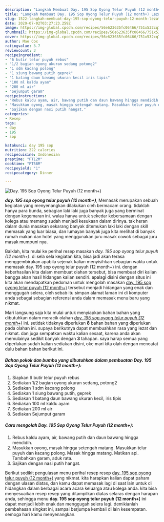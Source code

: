 ```yaml
---
description: "Langkah Membuat Day. 195 Sop Oyong Telur Puyuh (12 month+) Lezat"
title: "Langkah Membuat Day. 195 Sop Oyong Telur Puyuh (12 month+) Lezat"
slug: 1522-langkah-membuat-day-195-sop-oyong-telur-puyuh-12-month-lezat
date: 2020-07-02T03:27:23.259Z
image: https://img-global.cpcdn.com/recipes/56e623635fc06466/751x532cq70/day-195-sop-oyong-telur-puyuh-12-month-foto-resep-utama.jpg
thumbnail: https://img-global.cpcdn.com/recipes/56e623635fc06466/751x532cq70/day-195-sop-oyong-telur-puyuh-12-month-foto-resep-utama.jpg
cover: https://img-global.cpcdn.com/recipes/56e623635fc06466/751x532cq70/day-195-sop-oyong-telur-puyuh-12-month-foto-resep-utama.jpg
author: Mae Cox
ratingvalue: 3.7
reviewcount: 3
recipeingredient:
- "6 butir telur puyuh rebus"
- "1/2 bagian oyong ukuran sedang potong2"
- "1 sdm kacang polong"
- "1 siung bawang putih geprek"
- "1 batang daun bawang ukuran kecil iris tipis"
- "100 ml kaldu ayam"
- "200 ml air"
- "Sejumput garam"
recipeinstructions:
- "Rebus kaldu ayam, air, bawang putih dan daun bawang hingga mendidih."
- "Masukkan oyong, masak hingga setengah matang. Masukkan telur puyuh dan kacang polong. Masak hingga matang. Matikan api. Tambahkan garam, aduk rata."
- "Sajikan dengan nasi putih hangat."
categories:
- Resep
tags:
- day
- 195
- sop

katakunci: day 195 sop 
nutrition: 222 calories
recipecuisine: Indonesian
preptime: "PT12M"
cooktime: "PT58M"
recipeyield: "1"
recipecategory: Dinner

---
```



![Day. 195 Sop Oyong Telur Puyuh (12 month+)](https://img-global.cpcdn.com/recipes/56e623635fc06466/751x532cq70/day-195-sop-oyong-telur-puyuh-12-month-foto-resep-utama.jpg)

<b><i>day. 195 sop oyong telur puyuh (12 month+)</i></b>, Memasak merupakan sebuah kegiatan yang menyenangkan dilakukan oleh bermacam orang. tidaklah hanya para bunda, sebagian laki laki juga banyak juga yang berminat dengan kegemaran ini. walau hanya untuk sekedar kebersamaan dengan kolega atau memang sudah menjadi kesukaan dalam dirinya. tak heran dalam dunia masakan sekarang banyak ditemukan laki laki dengan skill memasak yang luar biasa, dan lumayan banyak juga kita melihat di banyak rumah makan dan hotel yang menggunakan juru masak cowok sebagai juru masak mumpuni nya.



Baiklah, kita mulai ke perihal resep masakan <i>day. 195 sop oyong telur puyuh (12 month+)</i>. di sela sela kegiatan kita, bisa jadi akan terasa menggembirakan apabila sejenak kalian menyisihkan sebagian waktu untuk memasak day. 195 sop oyong telur puyuh (12 month+) ini. dengan keberhasilan kita dalam membuat olahan tersebut, bisa membuat diri kalian bangga akan hasil hidangan kalian sendiri. apalagi disini dengan situs ini kita akan mendapatkan pedoman untuk mengolah masakan <u>day. 195 sop oyong telur puyuh (12 month+)</u> tersebut menjadi hidangan yang enak dan menggugah selera, oleh sebab itu simpan alamat laman ini di komputer anda sebagai sebagian referensi anda dalam memasak menu baru yang nikmat.


Mari langsung saja kita mulai untuk menyiapkan bahan bahan yang dibutuhkan dalam meracik olahan <u><i>day. 195 sop oyong telur puyuh (12 month+)</i></u> ini. setidak tidaknya diperlukan <b>8</b> bahan bahan yang diperlukan pada olahan ini. supaya berikutnya dapat membuahkan rasa yang lezat dan nikmat. dan juga sempatkan waktu kalian sesaat, karena anda akan memulainya sedikit banyak dengan <b>3</b> tahapan. saya harap semua yang diperlukan sudah kalian sediakan disini, oke mari kita olah dengan mencatat dulu bahan bahan berikut ini.

<!--inarticleads1-->

##### Bahan pokok dan bumbu yang dibutuhkan dalam pembuatan Day. 195 Sop Oyong Telur Puyuh (12 month+):

1. Siapkan 6 butir telur puyuh rebus
1. Sediakan 1/2 bagian oyong ukuran sedang, potong2
1. Sediakan 1 sdm kacang polong
1. Sediakan 1 siung bawang putih, geprek
1. Sediakan 1 batang daun bawang ukuran kecil, iris tipis
1. Sediakan 100 ml kaldu ayam
1. Sediakan 200 ml air
1. Sediakan Sejumput garam




<!--inarticleads2-->

##### Cara mengolah Day. 195 Sop Oyong Telur Puyuh (12 month+):

1. Rebus kaldu ayam, air, bawang putih dan daun bawang hingga mendidih.
1. Masukkan oyong, masak hingga setengah matang. Masukkan telur puyuh dan kacang polong. Masak hingga matang. Matikan api. Tambahkan garam, aduk rata.
1. Sajikan dengan nasi putih hangat.




Berikut sedikit pengulasan menu perihal resep resep <u>day. 195 sop oyong telur puyuh (12 month+)</u> yang nikmat. kita harapkan kalian dapat paham dengan ulasan diatas, dan kamu dapat memasak lagi di saat lain untuk di hidangkan dalam berbagai acara acara keluarga atau kolega anda. kita bisa menyesuaikan resep resep yang ditampilkan diatas selaras dengan harapan anda, sehingga menu <b>day. 195 sop oyong telur puyuh (12 month+)</b> ini dapat menjadi lebih enak dan menggugah selera lagi. demikianlah pembahasan singkat ini, sampai berjumpa kembali di lain kesempatan. semoga hari kamu menyenangkan.
